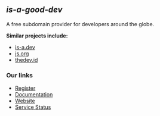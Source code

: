 ## ***is-a-good-dev***

A free subdomain provider for developers around the globe.
 
**Similar projects include:**
- [is-a.dev](https://github.com/is-a-dev/register)
- [js.org](https://github.com/js-org/js.org)
- [thedev.id](https://github.com/fransallen/thedev.id)

### **Our links**
- [Register](https://github.com/is-a-good-dev/Register)
- [Documentation](https://docs.is-a-good.dev)
- [Website](https://is-a-good.dev)
- [Service Status](https://status.is-a-good.dev)
